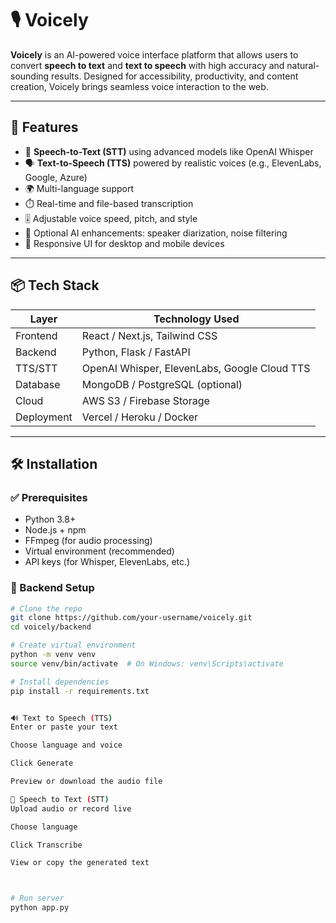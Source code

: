 # 🎙️ Voicely

**Voicely** is an AI-powered voice interface platform that allows users to convert **speech to text** and **text to speech** with high accuracy and natural-sounding results. Designed for accessibility, productivity, and content creation, Voicely brings seamless voice interaction to the web.

---

## 🚀 Features

- 🎤 **Speech-to-Text (STT)** using advanced models like OpenAI Whisper
- 🗣️ **Text-to-Speech (TTS)** powered by realistic voices (e.g., ElevenLabs, Google, Azure)
- 🌍 Multi-language support
- ⏱️ Real-time and file-based transcription
- 🎚️ Adjustable voice speed, pitch, and style
- 🧠 Optional AI enhancements: speaker diarization, noise filtering
- 📱 Responsive UI for desktop and mobile devices

---

## 📦 Tech Stack

| Layer       | Technology Used         |
|-------------|--------------------------|
| Frontend    | React / Next.js, Tailwind CSS |
| Backend     | Python, Flask / FastAPI |
| TTS/STT     | OpenAI Whisper, ElevenLabs, Google Cloud TTS |
| Database    | MongoDB / PostgreSQL (optional) |
| Cloud       | AWS S3 / Firebase Storage |
| Deployment  | Vercel / Heroku / Docker |

---

## 🛠️ Installation

### ✅ Prerequisites

- Python 3.8+
- Node.js + npm
- FFmpeg (for audio processing)
- Virtual environment (recommended)
- API keys (for Whisper, ElevenLabs, etc.)

### 🔧 Backend Setup

```bash
# Clone the repo
git clone https://github.com/your-username/voicely.git
cd voicely/backend

# Create virtual environment
python -m venv venv
source venv/bin/activate  # On Windows: venv\Scripts\activate

# Install dependencies
pip install -r requirements.txt


🔊 Text to Speech (TTS)
Enter or paste your text

Choose language and voice

Click Generate

Preview or download the audio file

🎤 Speech to Text (STT)
Upload audio or record live

Choose language

Click Transcribe

View or copy the generated text



# Run server
python app.py
